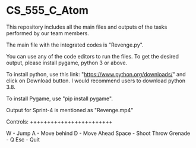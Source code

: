 # CS_555_C_Atom
This repository includes all the main files and outputs of the tasks performed by our team members.

The main file with the integrated codes is "Revenge.py".

You can use any of the code editors to run the files. To get the desired output, please install pygame, python 3 or above. 

To install python, use this link: "https://www.python.org/downloads/" and click on Download button. I would recommend users to download python 3.8.

To install Pygame, use "pip install pygame".

Output for Sprint-4 is mentioned as "Revenge.mp4"

Controls:
++++++++++++++++++++++++

W -  Jump
A -   Move behind
D - Move Ahead
Space - Shoot
Throw Grenade - Q
Esc - Quit
